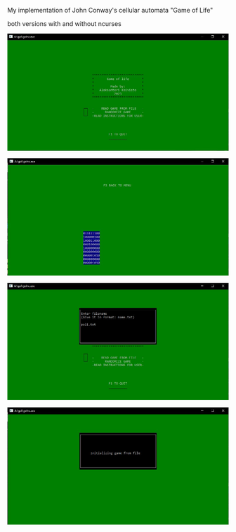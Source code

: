 My implementation of John Conway's cellular automata "Game of Life"

both versions with and without ncurses

![Picture of menu](https://github.com/AleksanteriK/game_of_life/blob/master/menu.jpg?raw=true)

![Picture of game](https://github.com/AleksanteriK/game_of_life/blob/master/random_game.jpg?raw=true)

![Picture of fileread](https://github.com/AleksanteriK/game_of_life/blob/master/tiedosto.jpg?raw=true)

![Picture of fileread](https://github.com/AleksanteriK/game_of_life/blob/master/tiedosto_onnistui.JPG?raw=true)
